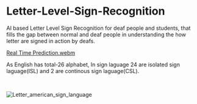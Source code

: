 # Letter-Level-Sign-Recognition
AI based Letter Level Sign Recognition for deaf people and students, that fills the gap between normal and deaf people in understanding the how letter are signed in action by deafs. 


[Real Time Prediction.webm](https://github.com/user-attachments/assets/c928c8c1-6a03-46ed-9c15-f9c8bb82f90c)
<br>

As English has total-26 alphabet, In sign laguage 24 are isolated sign laguage(ISL) and 2 are continous sign laguage(CSL).

<br>

![Letter_american_sign_language](https://github.com/user-attachments/assets/760b2142-9a44-4737-88e3-d02f35a54211)
